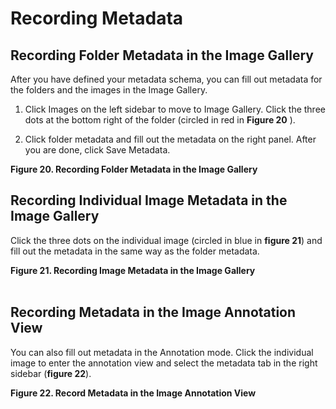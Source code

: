 # Recording Metadata
## Recording Folder Metadata in the Image Gallery

After you have defined your metadata schema, you can fill out metadata for the folders and the images in the Image Gallery. 

1. Click Images on the left sidebar to move to Image Gallery. Click the three dots at the bottom right of the folder (circled in red in **Figure 20** ).  

1. Click folder metadata and fill out the metadata on the right panel. After you are done, click Save Metadata. 

**Figure 20. Recording Folder Metadata in the Image Gallery**
<br/>

## Recording Individual Image Metadata in the Image Gallery 
Click the three dots on the individual image (circled in blue in **figure 21**) and fill out the metadata in the same way as the folder metadata.

**Figure 21. Recording Image Metadata in the Image Gallery**   
<br/>

## Recording Metadata in the Image Annotation View
You can also fill out metadata in the Annotation mode. Click the individual image to enter the annotation view and select the metadata tab in the right sidebar (**figure 22**). 

**Figure 22. Record Metadata in the Image Annotation View** 
